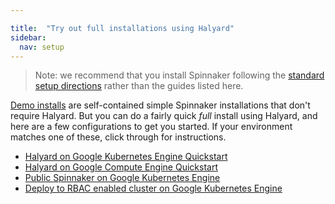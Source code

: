 ```yaml
---

title:  "Try out full installations using Halyard"
sidebar:
  nav: setup
---
```


 > Note: we recommend that you install Spinnaker following the [standard setup directions](/docs/setup/) rather than the guides listed here.

[Demo installs](/docs/setup/quickstart/) are self-contained simple Spinnaker installations that don't require Halyard. But you can do a fairly quick <em>full</em> install using Halyard, and here
are a few configurations to get you started. If your environment matches one of these, click through for instructions.

* [Halyard on Google Kubernetes Engine Quickstart](/docs/setup/quickstart/halyard-gke/)
* [Halyard on Google Compute Engine Quickstart](/docs/setup/quickstart/halyard-gce/)
* [Public Spinnaker on Google Kubernetes
  Engine](/docs/setup/quickstart/halyard-gke-public/)
* [Deploy to RBAC enabled cluster on Google Kubernetes Engine](/docs/setup/quickstart/halyard-gke-deploy-rbac)
